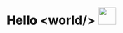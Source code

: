 <h1 align="center">
  𝐇𝐞𝐥𝐥𝐨 &lt;world/&gt;
  <a target="_blank">
    <img src="https://github.com/JayantGoel001/JayantGoel001/blob/master/GIF/Hi.gif" width="40px" />
  </a>
</h1>
